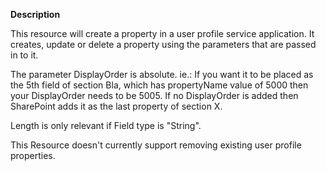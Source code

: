 **Description**

This resource will create a property in a user profile service application. It 
creates, update or delete a property using the parameters that are passed in to 
it.

The parameter DisplayOrder is absolute. ie.: If you want it to be placed as the 
5th field of section Bla, which has propertyName value of 5000 then your DisplayOrder 
needs to be 5005. If no DisplayOrder is added then SharePoint adds it as the last 
property of section X.

Length is only relevant if Field type is "String".

This Resource doesn't currently support removing existing user profile properties.

